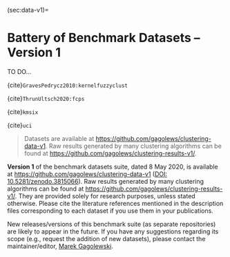 



(sec:data-v1)=
# Battery of Benchmark Datasets – Version 1

TO DO...

{cite}`GravesPedrycz2010:kernelfuzzyclust`

{cite}`ThrunUltsch2020:fcps`

{cite}`kmsix`

{cite}`uci`


> Datasets are available at <https://github.com/gagolews/clustering-data-v1>.
> Raw results generated by many clustering algorithms can be found at
> <https://github.com/gagolews/clustering-results-v1/>.




**Version 1** of the benchmark datasets suite, dated 8 May 2020,
is available at <https://github.com/gagolews/clustering-data-v1>
([DOI: 10.5281/zenodo.3815066](https://doi.org/10.5281/zenodo.3815066)).
Raw results generated by many clustering algorithms can be found at
<https://github.com/gagolews/clustering-results-v1/>.
They are provided solely for research purposes,
unless stated otherwise. Please cite the literature references mentioned
in the description files corresponding to each dataset if you use
them in your publications.

New releases/versions of this benchmark suite
(as separate repositories)
are likely to appear in the future.
If you have any suggestions regarding its scope
(e.g., request the addition of new datasets),
please contact the maintainer/editor,
[Marek Gagolewski](https://www.gagolewski.com).



